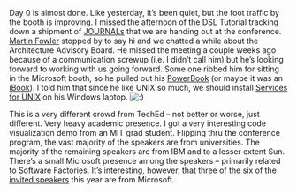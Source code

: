 Day 0 is almost done. Like yesterday, it’s been quiet, but the foot
traffic by the booth is improving. I missed the afternoon of the DSL
Tutorial tracking down a shipment of
[JOURNALs](http://msdn.microsoft.com/architecture/journal/default.aspx)
that we are handing out at the conference. [Martin
Fowler](http://martinfowler.com/) stopped by to say hi and we chatted a
while about the Architecture Advisory Board. He missed the meeting a
couple weeks ago because of a communication screwup (i.e. I didn’t call
him) but he’s looking forward to working with us going forward. Some one
ribbed him for sitting in the Microsoft booth, so he pulled out his
[PowerBook](http://www.apple.com/powerbook/) (or maybe it was an
[iBook](http://www.apple.com/ibook/)). I told him that since he like
UNIX so much, we should install [Services for
UNIX](http://www.microsoft.com/windows/sfu) on his Windows laptop.
![:)](http://devhawk.net/wp-includes/images/smilies/icon_smile.gif)

This is a very different crowd from TechEd – not better or worse, just
different. Very heavy academic presence. I got a very interesting code
visualization demo from an MIT grad student. Flipping thru the
conference program, the vast majority of the speakers are from
universities. The majority of the remaining speakers are from IBM and to
a lesser extent Sun. There’s a small Microsoft presence among the
speakers – primarily related to Software Factories. It’s interesting,
however, that three of the six of the [invited
speakers](http://www.oopsla.org/2004/ShowEvent.do?id=invited_speakers)
this year are from Microsoft.
